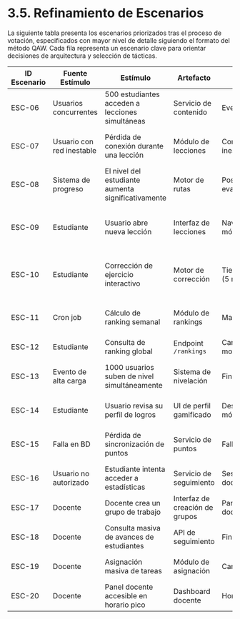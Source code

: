 # 3.5. Refinamiento de Escenarios

La siguiente tabla presenta los escenarios priorizados tras el proceso de votación, especificados con mayor nivel de detalle siguiendo el formato del método QAW. Cada fila representa un escenario clave para orientar decisiones de arquitectura y selección de tácticas.

| **ID Escenario** | **Fuente Estímulo**        | **Estímulo**                                             | **Artefacto**             | **Entorno**              | **Respuesta**                                                           | **Medida de Respuesta**                               |
|------------------|-----------------------------|-----------------------------------------------------------|---------------------------|--------------------------|------------------------------------------------------------------------|--------------------------------------------------------|
| ESC-06           | Usuarios concurrentes       | 500 estudiantes acceden a lecciones simultáneas         | Servicio de contenido     | Evento global            | Balancear carga y cachear rutas de estudio                             | Entrega sin errores, latencia ≤ 800 ms                |
| ESC-07           | Usuario con red inestable   | Pérdida de conexión durante una lección                   | Módulo de lecciones       | Conexión inestable       | Guardar progreso local y sincronizar al reconectarse                  | ≤ 10 % de pérdida de avance                             |
| ESC-08           | Sistema de progreso         | El nivel del estudiante aumenta significativamente         | Motor de rutas            | Post-evaluación          | Recomendar rutas y ejercicios de mayor dificultad                      | 100 % de recomendaciones adaptadas correctamente       |
| ESC-09           | Estudiante                  | Usuario abre nueva lección                                | Interfaz de lecciones     | Navegación móvil         | Mostrar botón “Siguiente lección” y feedback de avance                 | Usuario avanza en ≤ 2 seg                              |
| ESC-10           | Estudiante                  | Corrección de ejercicio interactivo                       | Motor de corrección       | Tiempo límite (5 min)    | Evaluar respuestas y devolver retroalimentación inmediata              | Feedback en ≤ 300 ms                                   |
| ESC-11           | Cron job                    | Cálculo de ranking semanal                                | Módulo de rankings        | Mantenimiento            | Ejecutar tarea en modo degradado                                       | Ranking disponible < 30 min tras medianoche           |
| ESC-12           | Estudiante                  | Consulta de ranking global                                | Endpoint `/rankings`      | Carga moderada           | Obtener top 100 usuarios                                               | Respuesta ≤ 400 ms (90 percentil)                      |
| ESC-13           | Evento de alta carga        | 1000 usuarios suben de nivel simultáneamente            | Sistema de nivelación     | Fin de semana            | Procesar actualización de niveles concurrentes                         | < 2 seg de retraso en el procesamiento                 |
| ESC-14           | Estudiante                  | Usuario revisa su perfil de logros                        | UI de perfil gamificado   | Desktop y móvil          | Mostrar puntos, nivel y logros de forma clara                          | Reconocimiento de info en ≤ 3 seg                      |
| ESC-15           | Falla en BD                 | Pérdida de sincronización de puntos                       | Servicio de puntos        | Falla parcial            | Reintentar sincronización y notificar inconsistencia                   | ≥ 95 % de consistencia tras recuperación               |
| ESC-16           | Usuario no autorizado       | Estudiante intenta acceder a estadísticas                 | Servicio de seguimiento   | Sesión docente           | Denegar acceso y registrar intento                                     | 0 % accesos ilegítimos                                 |
| ESC-17           | Docente                     | Docente crea un grupo de trabajo                          | Interfaz de creación de grupos | Panel web docente  | Validar campos y confirmar creación en línea                          | Acción completada en ≤ 5 clics                         |
| ESC-18           | Docente                     | Consulta masiva de avances de estudiantes                 | API de seguimiento        | Fin de unidad            | Proveer datos completos y actualizados                                 | 99 % de precisión en datos                             |
| ESC-19           | Docente                     | Asignación masiva de tareas                               | Módulo de asignación      | Carga alta               | Procesar asignaciones por lotes                                        | ≤ 1 seg por grupo asignado                             |
| ESC-20           | Docente                     | Panel docente accesible en horario pico                   | Dashboard docente         | Horario laboral          | Escalar recursos automáticamente                                       | Disponibilidad ≥ 99 %                                  |
